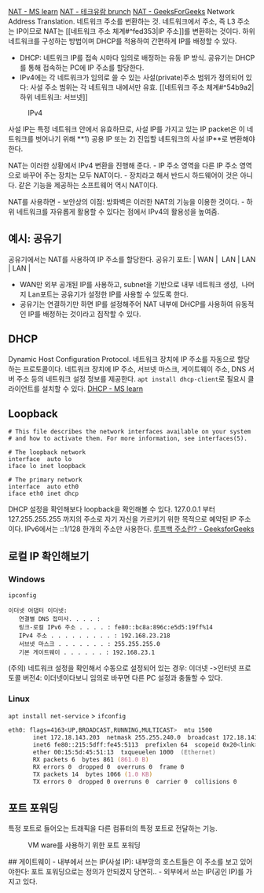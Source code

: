 [NAT - MS learn](https://learn.microsoft.com/ko-kr/azure/rtos/netx-duo/netx-duo-nat/chapter1)
[NAT - 테크유람 brunch](https://brunch.co.kr/@sangjinkang/61)
[NAT - GeeksForGeeks](https://www.geeksforgeeks.org/network-address-translation-nat/)
Network Address Translation. 네트워크 주소를 번환하는 것. 네트워크에서 주소, 즉 L3 주소는 IP이므로 NAT는 [[네트워크 주소 체계#^fed353|IP 주소]]를 변환하는 것이다.  하위 네트워크를 구성하는 방법이며 DHCP를 적용하여 간편하게 IP를 배정할 수 있다.
- DHCP: 네트워크 IP를 접속 시마다 임의로 배정하는 유동 IP 방식. 공유기는 DHCP를 통해 접속하는 PC에 IP 주소를 할당한다.
- IPv4에는 각 네트워크가 임의로 쓸 수 있는 사설(private)주소 범위가 정의되어 있다: 사설 주소 범위는 각 네트워크 내에서만 유효. [[네트워크 주소 체계#^54b9a2|하위 네트워크: 서브넷]]
<figure style="width: 85%" class="align-center">
  <img src="https://onedrive.live.com/embed?resid=C4F97B3B64AE3E7A%217086&authkey=%21ANZDQcFsWin4VKw&width=870&height=148" alt="">
  <figcaption>IPv4</figcaption>
</figure>
사설 IP는 특정 네트워크 안에서 유효하므로, 사설 IP를 가지고 있는 IP packet은 이 네트워크를 벗어나기 위해 **1) 공용 IP 또는 2) 진입할 네트워크의 사설 IP**로 변환해야 한다.

NAT는 이러한 상황에서 IPv4 변환을 진행해 준다.
	- IP 주소 영역을 다른 IP 주소 영역으로 바꾸어 주는 장치는 모두 NAT이다.
	- 장치라고 해서 반드시 하드웨어이 것은 아니다. 같은 기능을 제공하는 소프트웨어 역시 NAT이다.

NAT를 사용하면
	- 보안상의 이점: 방화벽은 이러한 NAT의 기능을 이용한 것이다.
	- 하위 네트워크를 자유롭게 활용할 수 있다는 점에서 IPv4의 활용성을 높여줌.

## 예시: 공유기
공유기에서는 NAT를 사용하여 IP 주소를 할당한다.
공유기 포트: | WAN |  LAN | LAN | LAN |
- WAN만 외부 공개된 IP를 사용하고, subnet을 기반으로 내부 네트워크 생성,  나머지 Lan포트는 공유기가 설정한 IP를 사용할 수 있도록 한다.
- 공유기는 연결하기만 하면 IP를 설정해주어 NAT 내부에 DHCP를 사용하여 유동적인 IP를 배정하는 것이라고 짐작할 수 있다.
## DHCP
Dynamic Host Configuration Protocol. 네트워크 장치에 IP 주소를 자동으로 할당하는 프로토콜이다. 네트워크 장치에 IP 주소, 서브넷 마스크, 게이트웨이 주소, DNS 서버 주소 등의 네트워크 설정 정보를 제공한다.
`apt install dhcp-client`로 필요시 클라이언트를 설치할 수 있다.
[DHCP - MS learn](https://learn.microsoft.com/ko-kr/windows-server/networking/technologies/dhcp/dhcp-top)
## Loopback
```
# This file describes the network interfaces available on your system
# and how to activate them. For more information, see interfaces(5).

# The loopback network
interface  auto lo
iface lo inet loopback

# The primary network
interface  auto eth0
iface eth0 inet dhcp
```
DHCP 설정을 확인해보다 loopback을 확인해볼 수 있다. 127.0.0.1 부터 127.255.255.255 까지의 주소로 자기 자신을 가르키기 위한 목적으로 예약된 IP 주소이다. IPv6에서는 ::1/128 한개의 주소만 사용한다.
[루프백 주소란? - GeeksforGeeks](https://www.geeksforgeeks.org/what-is-a-loopback-address/)
## 로컬 IP 확인해보기
### Windows
`ipconfig`
```
이더넷 어댑터 이더넷:
   연결별 DNS 접미사. . . . :
   링크-로컬 IPv6 주소 . . . . : fe80::bc8a:896c:e5d5:19ff%14
   IPv4 주소 . . . . . . . . . : 192.168.23.218
   서브넷 마스크 . . . . . . . : 255.255.255.0
   기본 게이트웨이 . . . . . . : 192.168.23.1
```
(주의) 네트워크 설정을 확인해서 수동으로 설정되어 있는 경우: 이더넷 ->인터넷 프로토콜 버전4: 이더넷이다보니 임의로 바꾸면 다른 PC 설정과 충돌할 수 있다.
### Linux
 `apt install net-service` > `ifconfig`
 ```zsh
eth0: flags=4163<UP,BROADCAST,RUNNING,MULTICAST>  mtu 1500
        inet 172.18.143.203  netmask 255.255.240.0  broadcast 172.18.143.255
        inet6 fe80::215:5dff:fe45:5113  prefixlen 64  scopeid 0x20<link>
        ether 00:15:5d:45:51:13  txqueuelen 1000  (Ethernet)
        RX packets 6  bytes 861 (861.0 B)
        RX errors 0  dropped 0  overruns 0  frame 0
        TX packets 14  bytes 1066 (1.0 KB)
        TX errors 0  dropped 0 overruns 0  carrier 0  collisions 0
```
## 포트 포워딩
특정 포트로 들어오는 트래픽을 다른 컴퓨터의 특정 포트로 전달하는 기능.
<figure style="width: 85%" class="align-center">
  <img src="https://onedrive.live.com/embed?resid=C4F97B3B64AE3E7A%217064&authkey=%21AKDQ38_sq7aTSrA&width=1280&height=468" alt="">
  <figcaption>VM ware를 사용하기 위한 포트 포워딩</figcaption>
</figure>
## 게이트웨이
- 내부에서 쓰는 IP(사설 IP): 내부망의 호스트들은 이 주소를 보고 있어야한다: 포트 포워딩으로는 정의가 안되겠지 당연히..
- 외부에서 쓰는 IP(공인 IP)를 가지고 있다.
